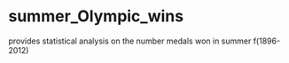 # summer_Olympic_wins
provides statistical analysis on the number medals won in summer f(1896-2012)

